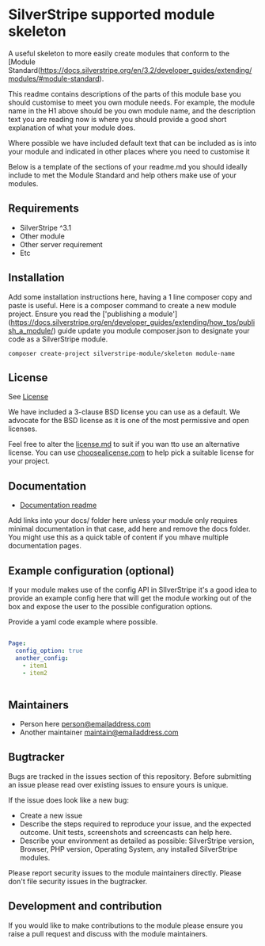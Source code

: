 # SilverStripe supported module skeleton

A useful skeleton to more easily create modules that conform to the [Module Standard(https://docs.silverstripe.org/en/3.2/developer_guides/extending/modules/#module-standard).

This readme contains descriptions of the parts of this module base you should customise to meet you own module needs.
For example, the module name in the H1 above should be you own module name, and the description text you are reading now
is where you should provide a good short explanation of what your module does.

Where possible we have included default text that can be included as is into your module and indicated in 
other places where you need to customise it

Below is a template of the sections of your readme.md you should ideally include to met the Module Standard 
and help others make use of your modules.

## Requirements
 * SilverStripe ^3.1
 * Other module
 * Other server requirement
 * Etc

## Installation
Add some installation instructions here, having a 1 line composer copy and paste is useful. 
Here is a composer command to create a new module project. Ensure you read the ['publishing a module']
(https://docs.silverstripe.org/en/developer_guides/extending/how_tos/publish_a_module/) guide update you module 
composer.json to designate your code as a SilverStripe module. 

```
composer create-project silverstripe-module/skeleton module-name
```

## License
See [License](license.md)

We have included a 3-clause BSD license you can use as a default. We advocate for the BSD license as 
it is one of the most permissive and open licenses.

Feel free to alter the [license.md](license.md) to suit if you wan tto use an alternative license.
You can use [choosealicense.com](http://choosealicense.com) to help pick a suitable license for your project.

## Documentation
 * [Documentation readme](docs/en/readme.md)

Add links into your docs/<language> folder here unless your module only requires minimal documentation 
in that case, add here and remove the docs folder. You might use this as a quick table of content if you
mhave multiple documentation pages.

## Example configuration (optional)
If your module makes use of the config API in SIlverStripe it's a good idea to provide an example config
 here that will get the module working out of the box and expose the user to the possible configuration options.

Provide a yaml code example where possible.

```yaml

Page:
  config_option: true
  another_config:
    - item1
    - item2
  
```

## Maintainers
 * Person here <person@emailaddress.com>
 * Another maintainer <maintain@emailaddress.com>
 
## Bugtracker
Bugs are tracked in the issues section of this repository. Before submitting an issue please read over 
existing issues to ensure yours is unique. 
 
If the issue does look like a new bug:
 
 - Create a new issue
 - Describe the steps required to reproduce your issue, and the expected outcome. Unit tests, screenshots 
 and screencasts can help here.
 - Describe your environment as detailed as possible: SilverStripe version, Browser, PHP version, 
 Operating System, any installed SilverStripe modules.
 
Please report security issues to the module maintainers directly. Please don't file security issues in the bugtracker.
 
## Development and contribution
If you would like to make contributions to the module please ensure you raise a pull request and discuss with the module maintainers.

